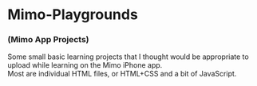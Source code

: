 # Mimo-Playgrounds
<h3>(Mimo App Projects)</h3>

<p>Some small basic learning projects that I thought would be appropriate to upload while learning on the Mimo iPhone app.<br>
Most are individual HTML files, or HTML+CSS and a bit of JavaScript.</p> 
